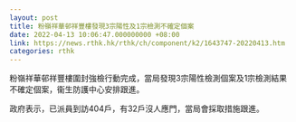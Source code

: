 ```yaml
---
layout: post
title: 粉嶺祥華邨祥豐樓發現3宗陽性及1宗檢測不確定個案
date: 2022-04-13 10:06:47.000000000 +08:00
link: https://news.rthk.hk/rthk/ch/component/k2/1643747-20220413.htm
categories: rthk
---
```


粉嶺祥華邨祥豐樓圍封強檢行動完成，當局發現3宗陽性檢測個案及1宗檢測結果不確定個案，衞生防護中心安排跟進。

政府表示，已派員到訪404戶，有32戶沒人應門，當局會採取措施跟進。
